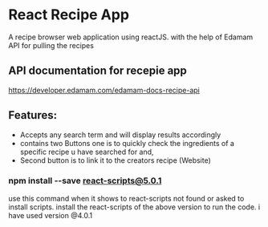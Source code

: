 # React Recipe App
A recipe browser web application using reactJS.
with the help of Edamam API for pulling the recipes

## API documentation for recepie app
 https://developer.edamam.com/edamam-docs-recipe-api

## Features:
- Accepts any search term and will display results accordingly
-  contains two Buttons one is  to quickly check the ingredients of a specific recipe u have searched for and,
-  Second button is to link it to the creators recipe (Website)

### npm install --save react-scripts@5.0.1
use this command when it shows to react-scripts not found or asked to install scripts.
install the react-scripts of the above version to run the code.
i have used version @4.0.1 




